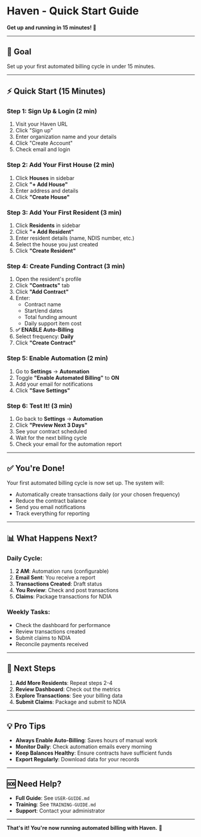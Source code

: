# Haven - Quick Start Guide

**Get up and running in 15 minutes! 🚀**

---

## 🎯 Goal

Set up your first automated billing cycle in under 15 minutes.

---

## ⚡ Quick Start (15 Minutes)

### Step 1: Sign Up & Login (2 min)
1. Visit your Haven URL
2. Click "Sign up" 
3. Enter organization name and your details
4. Click "Create Account"
5. Check email and login

### Step 2: Add Your First House (2 min)
1. Click **Houses** in sidebar
2. Click **"+ Add House"**
3. Enter address and details
4. Click **"Create House"**

### Step 3: Add Your First Resident (3 min)
1. Click **Residents** in sidebar
2. Click **"+ Add Resident"**
3. Enter resident details (name, NDIS number, etc.)
4. Select the house you just created
5. Click **"Create Resident"**

### Step 4: Create Funding Contract (3 min)
1. Open the resident's profile
2. Click **"Contracts"** tab
3. Click **"Add Contract"**
4. Enter:
   - Contract name
   - Start/end dates
   - Total funding amount
   - Daily support item cost
5. **✅ ENABLE Auto-Billing**
6. Select frequency: **Daily**
7. Click **"Create Contract"**

### Step 5: Enable Automation (2 min)
1. Go to **Settings** → **Automation**
2. Toggle **"Enable Automated Billing"** to **ON**
3. Add your email for notifications
4. Click **"Save Settings"**

### Step 6: Test It! (3 min)
1. Go back to **Settings** → **Automation**
2. Click **"Preview Next 3 Days"**
3. See your contract scheduled
4. Wait for the next billing cycle
5. Check your email for the automation report

---

## ✅ You're Done!

Your first automated billing cycle is now set up. The system will:
- Automatically create transactions daily (or your chosen frequency)
- Reduce the contract balance
- Send you email notifications
- Track everything for reporting

---

## 📊 What Happens Next?

### Daily Cycle:
1. **2 AM**: Automation runs (configurable)
2. **Email Sent**: You receive a report
3. **Transactions Created**: Draft status
4. **You Review**: Check and post transactions
5. **Claims**: Package transactions for NDIA

### Weekly Tasks:
- Check the dashboard for performance
- Review transactions created
- Submit claims to NDIA
- Reconcile payments received

---

## 🎯 Next Steps

1. **Add More Residents**: Repeat steps 2-4
2. **Review Dashboard**: Check out the metrics
3. **Explore Transactions**: See your billing data
4. **Submit Claims**: Package and submit to NDIA

---

## 💡 Pro Tips

- **Always Enable Auto-Billing**: Saves hours of manual work
- **Monitor Daily**: Check automation emails every morning
- **Keep Balances Healthy**: Ensure contracts have sufficient funds
- **Export Regularly**: Download data for your records

---

## 🆘 Need Help?

- **Full Guide**: See `USER-GUIDE.md`
- **Training**: See `TRAINING-GUIDE.md`
- **Support**: Contact your administrator

---

**That's it! You're now running automated billing with Haven.** 🎉


